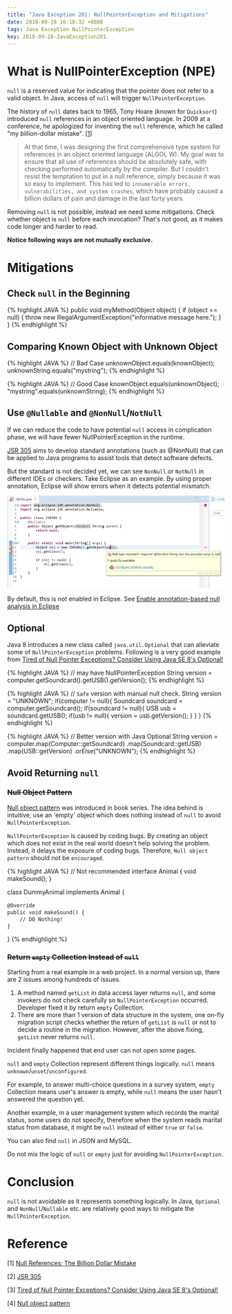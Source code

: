 ```yaml
---
title: "Java Exception 201: NullPointerException and Mitigations"
date: 2018-09-28 16:18:32 +0800
tags: Java Exception NullPointerException
key: 2018-09-28-JavaException201
---
```


# What is NullPointerException (NPE)
`null` is a reserved value for indicating that the pointer does not refer to a valid object. In Java, access of `null` will trigger `NullPointerException`. 


The history of `null` dates back to 1965, Tony Hoare (known for `Quicksort`) introduced `null` references in an object oriented language. In 2009 at a conference, he apologized for inventing the `null` reference, which he called "my billion-dollar mistake". \[[1][Null References: The Billion Dollar Mistake]\]

> At that time, I was designing the first comprehensive type system for references in an object oriented language (ALGOL W). My goal was to ensure that all use of references should be absolutely safe, with checking performed automatically by the compiler. But I couldn't resist the temptation to put in a null reference, simply because it was so easy to implement. This has led to `innumerable errors, vulnerabilities, and system crashes`, which have probably caused a billion dollars of pain and damage in the last forty years.


Removing `null` is not possible, instead we need some mitigations. Check whether object is `null` before each invocation? That's not good, as it makes code longer and harder to read.

**Notice following ways are not mutually exclusive.**

# Mitigations
## Check `null` in the Beginning

{% highlight JAVA %}
public void myMethod(Object object) {
	if (object == null) {
		throw new IllegalArgumentException("informative message here.");
	}
}
{% endhighlight %}

## Comparing Known Object with Unknown Object

{% highlight JAVA %}
// Bad Case
unknownObject.equals(knownObject);
unknownString.equals("mystring");
{% endhighlight %}

{% highlight JAVA %}
// Good Case
knownObject.equals(unknownObject);
"mystring".equals(unknownString);
{% endhighlight %}

## Use `@Nullable` and `@NonNull`/`NotNull`
If we can reduce the code to have potential `null` access in complication phase, we will have fewer NullPointerException in the runtime. 


[JSR 305] aims to develop standard annotations (such as @NonNull) that can be applied to Java programs to assist tools that detect software defects. 


But the standard is not decided yet, we can see `NonNull` or `NotNull` in different IDEs or checkers. Take Eclipse as an example. By using proper annotation, Eclipse will show errors when it detects potential mismatch. 


![Nullable annotation in Eclipse](/assets/NPE_nullable_annotation_Eclipse_sample_code.png)

By default, this is not enabled in Eclipse. See [Enable annotation-based null analysis in Eclipse](/assets/JavaException201_NullPointerException_nullable_annotation_Eclipse_enable_setting.png)

## Optional
Java 8 introduces a new class called `java.util.Optional` that can alleviate some of `NullPointerException` problems. Following is a very good example from [Tired of Null Pointer Exceptions? Consider Using Java SE 8's Optional!]

{% highlight JAVA %}
// may have NullPointerException
String version = computer.getSoundcard().getUSB().getVersion();
{% endhighlight %}

{% highlight JAVA %}
// `Safe` version with manual null check.
String version = "UNKNOWN";
if(computer != null){
  Soundcard soundcard = computer.getSoundcard();
  if(soundcard != null){
    USB usb = soundcard.getUSB();
    if(usb != null){
      version = usb.getVersion();
    }
  }
}
{% endhighlight %}

{% highlight JAVA %}
// Better version with Java Optional
String version = computer.map(Computer::getSoundcard)
                  .map(Soundcard::getUSB)
                  .map(USB::getVersion)
                  .orElse("UNKNOWN");
{% endhighlight %}

## Avoid Returning `null`
### ~~Null Object Pattern~~
[Null object pattern] was introduced in book series. The idea behind is intuitive, use an 'empty' object which does nothing instead of `null` to avoid `NullPointerException`. 


`NullPointerException` is caused by coding bugs. By creating an object which does not exist in the real world doesn't help solving the problem. Instead, it delays the exposure of coding bugs. Therefore, `Null object pattern` should not be `encouraged`.

{% highlight JAVA %}
// Not recommended
interface Animal {
    void makeSound();
}

class DummyAnimal implements Animal {

	@Override
	public void makeSound() {
		// DO Nothing!
	}
}
{% endhighlight %}

### ~~Return `empty` Collection Instead of `null`~~
Starting from a real example in a web project. In a normal version up, there are 2 issues among hundreds of issues.

1. A method named `getList` in data access layer returns `null`, and some invokers do not check carefully so `NullPointerException` occurred. Developer fixed it by return `empty` Collection.
2. There are more than 1 version of data structure in the system, one on-fly migration script checks whether the return of `getList` is `null` or not to decide a routine in the migration. However, after the above fixing, `getList` never returns `null`.

Incident finally happened that end user can not open some pages. 


`null` and `empty` Collection represent different things logically. `null` means `unknown`/`unset`/`unconfigured`. 


For example, to answer multi-choice questions in a survey system, `empty` Collection means user's answer is empty, while `null` means the user hasn't answered the question yet. 


Another example, in a user management system which records the marital status, some users do not specify, therefore when the system reads marital status from database, it might be `null` instead of either `true` or `false`. 


You can also find `null` in JSON and MySQL.


Do not mix the logic of `null` or `empty` just for avoiding `NullPointerException`.

# Conclusion
`null` is not avoidable as it represents something logically. In Java, `Optional` and `NonNull`/`Nullable` etc. are relatively good ways to mitigate the `NullPointerException`.

# Reference
\[1\] [Null References: The Billion Dollar Mistake]

\[2\] [JSR 305]

\[3\] [Tired of Null Pointer Exceptions? Consider Using Java SE 8's Optional!]

\[4\] [Null object pattern]

[Null References: The Billion Dollar Mistake]:https://www.infoq.com/presentations/Null-References-The-Billion-Dollar-Mistake-Tony-Hoare

[JSR 305]:https://jcp.org/en/jsr/detail?id=305

[Tired of Null Pointer Exceptions? Consider Using Java SE 8's Optional!]:https://www.oracle.com/technetwork/articles/java/java8-optional-2175753.html

[Null object pattern]:[https://en.wikipedia.org/wiki/Null_object_pattern]